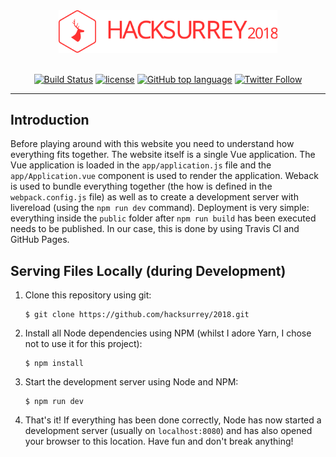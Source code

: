 <div align="center">

<img width="350px" src="/resources/logo.svg?sanitize=true">
<br><br>

[![Build Status](https://img.shields.io/travis/hacksurrey/2018.svg?style=for-the-badge)](https://travis-ci.org/hacksurrey/2018) [![license](https://img.shields.io/github/license/hacksurrey/beta.svg?style=for-the-badge)](https://github.com/hacksurrey/beta/blob/master/LICENSE) [![GitHub top language](https://img.shields.io/github/languages/top/hacksurrey/beta.svg?style=for-the-badge)]() [![Twitter Follow](https://img.shields.io/twitter/follow/hacksurrey.svg?style=for-the-badge)](https://twitter.com/hacksurrey)

</div>

---

## Introduction
Before playing around with this website you need to understand how everything fits together. The website itself is a single Vue application. The Vue application is loaded in the `app/application.js` file and the `app/Application.vue` component is used to render the application. Weback is used to bundle everything together (the how is defined in the `webpack.config.js` file) as well as to create a development server with livereload (using the `npm run dev` command). Deployment is very simple: everything inside the `public` folder after `npm run build` has been executed needs to be published. In our case, this is done by using Travis CI and GitHub Pages.

## Serving Files Locally (during Development)
1. Clone this repository using git:
   ```
   $ git clone https://github.com/hacksurrey/2018.git
   ```
2. Install all Node dependencies using NPM (whilst I adore Yarn, I chose not to use it for this project):
   ```
   $ npm install
   ```
3. Start the development server using Node and NPM:
   ```
   $ npm run dev
   ```
4. That's it! If everything has been done correctly, Node has now started a development server (usually on `localhost:8080`) and has also opened your browser to this location. Have fun and don't break anything!
